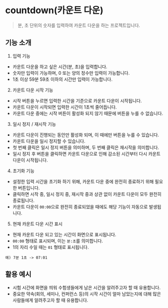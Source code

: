 # countdown(카운트 다운)

> 분, 초 단위의 숫자를 입력하여 카운트 다운을 하는 프로젝트입니다.

## 기능 소개

1. 입력 기능

- 카운트 다운을 하고 싶은 시간(분, 초)을 입력합니다.
- 숫자만 입력이 가능하며, 0 또는 양의 정수만 입력이 가능합니다.
- 1초 이상 59분 59초 이하의 시간만 입력이 가능합니다.

2. 카운트 다운 시작 기능

- 시작 버튼을 누르면 입력한 시간을 기준으로 카운트 다운이 시작됩니다.
- 카운트 다운이 시작되면 입력한 시간이 1초씩 줄어듭니다.
- 카운트 다운 중에는 시작 버튼이 활성화 되지 않기 때문에 버튼을 누를 수 없습니다.

3. 일시 정지 / 재시작 기능

- 카운트 다운이 진행되는 동안만 활성화 되며, 이 때에만 버튼을 누를 수 있습니다.
- 카운트 다운을 일시 정지할 수 있습니다.
- 첫 번째 클릭은 일시 정지 버튼을 의미하며, 두 번째 클릭은 재시작을 의미합니다.
- 일시 정지 후 버튼을 클릭하면 카운트 다운으로 인해 감소된 시간부터 다시 카운트 다운이 시작됩니다.

4. 초기화 기능

- 설정한 입력 시간을 초기화 하기 위해, 카운트 다운 중에 완전히 종료하기 위해 필요한 버튼입니다.
- 클릭하면 시작 중, 일시 정지 중, 재시작 중과 상관 없이 카운트 다운이 모두 완전히 종료됩니다.
- 카운트 다운이 `00:00`으로 완전히 종료되었을 때에도 해당 기능이 자동으로 발생됩니다.

5. 현재 카운트 다운 시간 표시

- 현재 카운트 다운 되고 있는 시간이 화면으로 표시됩니다.
- `00:00` 형태로 표시되며, 이는 `분:초`를 의미합니다.
- 1의 자리 수일 때는 `01` 형태로 표시됩니다.

```
예) 7분 1초 -> 07:01
```

## 활용 예시

- 시험 시간에 화면을 띄워 수험생들에게 남은 시간을 알려주고자 할 때 유용합니다.
- 중요한 약속(회의, 세미나, 컨퍼런스 등)의 시작 시간이 얼마 남았는지에 대해 많은 사람들에게 알려주고자 할 때 유용합니다.
